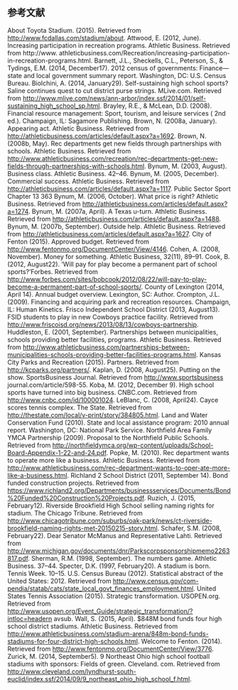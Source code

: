## 参考文献

About Toyota Stadium. (2015). Retrieved from http://www.fcdallas.com/stadium/about.
Attwood, E. (2012, June). Increasing participation in recreation programs. Athletic Business. Retrieved from http://www. athleticbusiness.com/Recreation/increasing-participation-in-recreation-programs.html.
Barnett, J.L., Sheckells, C.L., Peterson, S., & Tydings, E.M. (2014, December17). 2012 census of governments: Finance—state and local government summary report. Washington, DC: U.S. Census Bureau.
Biolchini, A. (2014, January29). Self-sustaining high school sports? Saline continues quest to cut district purse strings. MLive.com. Retrieved from http://www.mlive.com/news/ann-arbor/index.ssf/2014/01/self-sustaining_high_school_sp.html.
Brayley, R.E., & McLean, D.D. (2008). Financial resource management: Sport, tourism, and leisure services ( 2nd ed.). Champaign, IL: Sagamore Publishing.
Brown, N. (2008a, January). Appearing act. Athletic Business. Retrieved from http://athleticbusiness.com/articles/default.aspx?a=1692.
Brown, N. (2008b, May). Rec departments get new fields through partnerships with schools. Athletic Business. Retrieved from http://www.athleticbusiness.com/recreation/rec-departments-get-new-fields-through-partnerships-with-schools.html.
Bynum, M. (2003, August). Business class. Athletic Business. 42–46.
Bynum, M. (2005, December). Commercial success. Athletic Business. Retrieved from http://athleticbusiness.com/articles/default.aspx?a=1117. Public Sector Sport Chapter 13 363
Bynum, M. (2006, October). What price is right? Athletic Business. Retrieved from http://athleticbusiness.com/articles/default.aspx?a=1274.
Bynum, M. (2007a, April). A Texas u-turn. Athletic Business. Retrieved from http://athleticbusiness.com/articles/default.aspx?a=1488.
Bynum, M. (2007b, September). Outside help. Athletic Business. Retrieved from http://athleticbusiness.com/articles/default.aspx?a=1627.
City of Fenton (2015). Approved budget. Retrieved from http://www.fentonmo.org/DocumentCenter/View/4146.
Cohen, A. (2008, November). Money for something. Athletic Business, 32(11), 89–91.
Cook, B. (2012, August22). ‘Will pay for play become a permanent part of school sports?’Forbes. Retrieved from http://www.forbes.com/sites/bobcook/2012/08/22/will-pay-to-play-become-a-permanent-part-of-school-sports/.
County of Lexington (2014, April 14). Annual budget overview. Lexington, SC: Author.
Crompton, J.L. (2009). Financing and acquiring park and recreation resources. Champaign, IL: Human Kinetics.
Frisco Independent School District (2013, August13). FSID students to play in new Cowboys practice facility. Retrieved from http://www.friscoisd.org/news/2013/08/13/cowboys-partnership.
Huddleston, E. (2001, September). Partnerships between municipalities, schools providing better facilities, programs. Athletic Business. Retrieved from http://www.athleticbusiness.com/partnerships-between-municipalities-schools-providing-better-facilities-programs.html.
Kansas City Parks and Recreation (2015). Partners. Retrieved from http://kcparks.org/partners/.
Kaplan, D. (2008, August25). Putting on the show. SportsBusiness Journal. Retrieved from http://www.sportsbusiness journal.com/article/598-55.
Koba, M. (2012, December 9). High school sports have turned into big business. CNBC.com. Retrieved from http://www.cnbc.com/id/100001024.
LeBlanc, C. (2008, April24). Cayce scores tennis complex. The State. Retrieved from http://thestate.com/local/v-print/story/384805.html.
Land and Water Conservation Fund (2010). State and local assistance program: 2010 annual report. Washington, DC: National Park Service.
Northfield Area Family YMCA Partnership (2009). Proposal to the Northfield Public Schools. Retrieved from http://northfieldymca.org/wp-content/uploads/School-Board-Appendix-1-22-and-24.pdf.
Popke, M. (2010). Rec department wants to operate more like a business. Athletic Business. Retrieved from http://www.athleticbusiness.com/rec-department-wants-to-oper-ate-more-like-a-business.html.
Richland 2 School District (2011, September 14). Bond funded construction projects. Retrieved from https://www.richland2.org/Departments/businessservices/Documents/Bond%20Funded%20Construction%20Projects.pdf.
Ruzich, J. (2015, February12). Riverside Brookfield High School selling naming rights for stadium. The Chicago Tribune. Retrieved from http://www.chicagotribune.com/suburbs/oak-park/news/ct-riverside-brookfield-naming-rights-met-20150215-story.html.
Schafer, S.M. (2008, February22). Dear Senator McManus and Representative Lahti. Retrieved from http://www.michigan.gov/documents/dnr/Parkscorpsponsorshipmemo2263817.pdf.
Sherman, R.M. (1998, September). The numbers game. Athletic Business. 37–44.
Specter, D.K. (1997, February20). A stadium is born. Tennis Week. 10–15.
U.S. Census Bureau (2012). Statistical abstract of the United States: 2012. Retrieved from http://www.census.gov/com-pendia/statab/cats/state_local_govt_finances_employment.html.
United States Tennis Association (2015). Strategic transformation. USOPEN.org. Retrieved from http://www.usopen.org/Event_Guide/strategic_transformation/?intloc=headern avsub.
Wall, S. (2015, April). $848M bond funds four high school district stadiums. Athletic Business. Retrieved from http://www.athleticbusiness.com/stadium-arena/848m-bond-funds-stadiums-for-four-district-high-schools.html.
Welcome to Fenton. (2014). Retrieved from http://www.fentonmo.org/DocumentCenter/View/3776.
Zurick, M. (2014, September5). 9 Northeast Ohio high school football stadiums with sponsors: Fields of green. Cleveland. com. Retrieved from http://www.cleveland.com/lyndhurst-south-euclid/index.ssf/2014/09/9_northeast_ohio_high_school_f.html.

